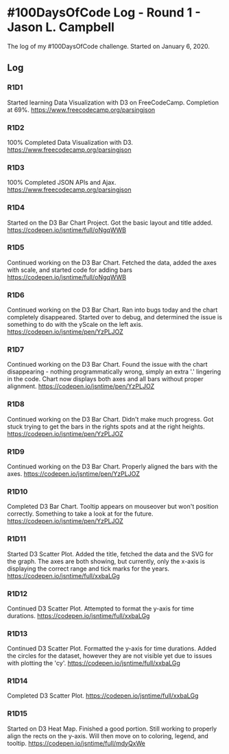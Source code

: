 # #100DaysOfCode Log - Round 1 - Jason L. Campbell

The log of my #100DaysOfCode challenge. Started on January 6, 2020.

## Log

### R1D1
Started learning Data Visualization with D3 on FreeCodeCamp. Completion at 69%.
https://www.freecodecamp.org/parsingjson

### R1D2
100% Completed Data Visualization with D3.
https://www.freecodecamp.org/parsingjson

### R1D3
100% Completed JSON APIs and Ajax. https://www.freecodecamp.org/parsingjson

### R1D4
Started on the D3 Bar Chart Project. Got the basic layout and title added.
https://codepen.io/jsntime/full/oNgqWWB

### R1D5
Continued working on the D3 Bar Chart. Fetched the data, added the axes with
scale, and started code for adding bars https://codepen.io/jsntime/full/oNgqWWB

### R1D6
Continued working on the D3 Bar Chart. Ran into bugs today and the chart
completely disappeared. Started over to debug, and determined the issue is
something to do with the yScale on the left axis.
https://codepen.io/jsntime/pen/YzPLJOZ

### R1D7
Continued working on the D3 Bar Chart. Found the issue with the chart
disappearing - nothing programmatically wrong, simply an extra '.' lingering in
the code. Chart now displays both axes and all bars without proper alignment.
https://codepen.io/jsntime/pen/YzPLJOZ

### R1D8
Continued working on the D3 Bar Chart. Didn't make much progress. Got stuck
trying to  get the bars in the rights spots and at the right heights.
https://codepen.io/jsntime/pen/YzPLJOZ

### R1D9
Continued working on the D3 Bar Chart. Properly aligned the bars with the axes.
https://codepen.io/jsntime/pen/YzPLJOZ

### R1D10
Completed D3 Bar Chart. Tooltip appears on mouseover but won't position
correctly. Something to take a look at for the future.
https://codepen.io/jsntime/pen/YzPLJOZ

### R1D11
Started D3 Scatter Plot. Added the title, fetched the data and the SVG for the
graph. The axes are both showing, but currently, only the x-axis is displaying
the correct range and tick marks for the years.
https://codepen.io/jsntime/full/xxbaLGg

### R1D12
Continued D3 Scatter Plot. Attempted to format the y-axis for time durations.
https://codepen.io/jsntime/full/xxbaLGg

### R1D13
Continued D3 Scatter Plot. Formatted the y-axis for time durations. Added the
circles for the dataset, however they are not visible yet due to issues with
plotting the 'cy'.
https://codepen.io/jsntime/full/xxbaLGg

### R1D14
Completed D3 Scatter Plot.
https://codepen.io/jsntime/full/xxbaLGg

### R1D15
Started on D3 Heat Map. Finished a good portion. Still working to properly align
 the rects on the y-axis. Will then move on to coloring, legend, and tooltip.
https://codepen.io/jsntime/full/mdyQxWe
